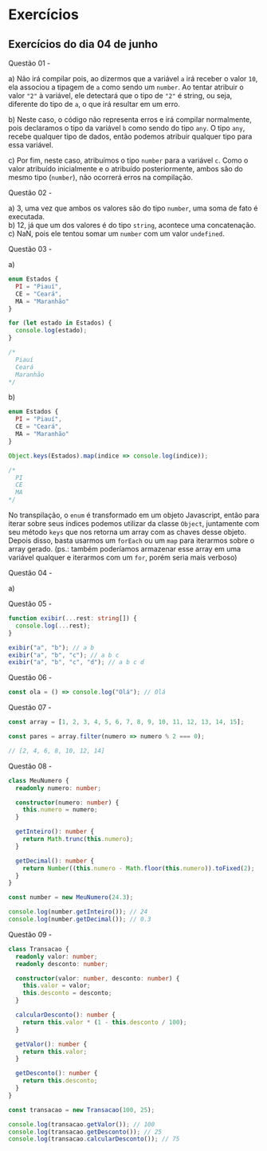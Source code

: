 # Exercícios

## Exercícios do dia 04 de junho

Questão 01 -  

  a) Não irá compilar pois, ao dizermos que a variável `a` irá receber o valor `10`, ela associou a tipagem de `a` como sendo um `number`. Ao tentar atribuir o valor `"2"` à variável, ele detectará que o tipo de `"2"` é string, ou seja, diferente do tipo de `a`, o que irá resultar em um erro.  

  b) Neste caso, o código não representa erros e irá compilar normalmente, pois declaramos o tipo da variável `b` como sendo do tipo `any`. O tipo `any`, recebe qualquer tipo de dados, então podemos atribuir qualquer tipo para essa variável.

  c) Por fim, neste caso, atribuímos o tipo `number` para a variável `c`. Como o valor atribuído inicialmente e o atribuído posteriormente, ambos são do mesmo tipo (`number`), não ocorrerá erros na compilação.

Questão 02 - 

  a) 3, uma vez que ambos os valores são do tipo `number`, uma soma de fato é executada.  
  b) 12, já que um dos valores é do tipo `string`, acontece uma concatenação.  
  c) NaN, pois ele tentou somar um `number` com um valor `undefined`.

Questão 03 -

  a) 
  ```ts
  enum Estados {
    PI = "Piauí",
    CE = "Ceará",
    MA = "Maranhão"
  }

  for (let estado in Estados) {
    console.log(estado);
  }

  /*
    Piauí
    Ceará
    Maranhão
  */
  ```

  b)
  ```ts
  enum Estados {
    PI = "Piauí",
    CE = "Ceará",
    MA = "Maranhão"
  }

  Object.keys(Estados).map(indice => console.log(indice));

  /*
    PI
    CE
    MA
  */
  ```

  No transpilação, o `enum` é transformado em um objeto Javascript, então para iterar sobre seus índices podemos utilizar da classe `Object`, juntamente com seu método `keys` que nos retorna um array com as chaves desse objeto. Depois disso, basta usarmos um `forEach` ou um `map` para iterarmos sobre o array gerado. (ps.: também poderíamos armazenar esse array em uma variável qualquer e iterarmos com um `for`, porém seria mais verboso)


Questão 04 - 

a) 


Questão 05 -

```ts
function exibir(...rest: string[]) {
  console.log(...rest);
}

exibir("a", "b"); // a b
exibir("a", "b", "c"); // a b c
exibir("a", "b", "c", "d"); // a b c d
```

Questão 06 - 
```ts
const ola = () => console.log("Olá"); // Olá
```

Questão 07 - 
```ts
const array = [1, 2, 3, 4, 5, 6, 7, 8, 9, 10, 11, 12, 13, 14, 15];

const pares = array.filter(numero => numero % 2 === 0);

// [2, 4, 6, 8, 10, 12, 14]
```

Questão 08 -

```ts
class MeuNumero {
  readonly numero: number;

  constructor(numero: number) {
    this.numero = numero;
  }

  getInteiro(): number {
    return Math.trunc(this.numero);
  }

  getDecimal(): number {
    return Number((this.numero - Math.floor(this.numero)).toFixed(2);
  }
}

const number = new MeuNumero(24.3);

console.log(number.getInteiro()); // 24
console.log(number.getDecimal()); // 0.3
```

Questão 09 - 

```ts
class Transacao {
  readonly valor: number;
  readonly desconto: number;

  constructor(valor: number, desconto: number) {
    this.valor = valor;
    this.desconto = desconto;
  }

  calcularDesconto(): number {
    return this.valor * (1 - this.desconto / 100);
  }

  getValor(): number {
    return this.valor;
  }

  getDesconto(): number {
    return this.desconto;
  }
}

const transacao = new Transacao(100, 25);

console.log(transacao.getValor()); // 100
console.log(transacao.getDesconto()); // 25
console.log(transacao.calcularDesconto()); // 75
```